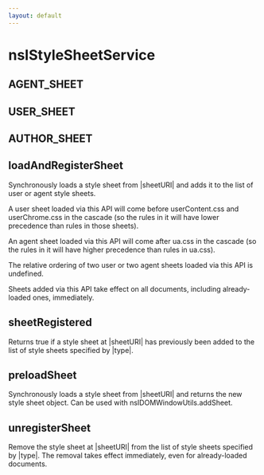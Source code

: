 ```yaml
---
layout: default
---
```


# nsIStyleSheetService #

## AGENT_SHEET ##

## USER_SHEET ##

## AUTHOR_SHEET ##

## loadAndRegisterSheet ##

Synchronously loads a style sheet from |sheetURI| and adds it to the list
of user or agent style sheets.

A user sheet loaded via this API will come before userContent.css and
userChrome.css in the cascade (so the rules in it will have lower
precedence than rules in those sheets).

An agent sheet loaded via this API will come after ua.css in the cascade
(so the rules in it will have higher precedence than rules in ua.css).

The relative ordering of two user or two agent sheets loaded via
this API is undefined.

Sheets added via this API take effect on all documents, including
already-loaded ones, immediately.


## sheetRegistered ##

Returns true if a style sheet at |sheetURI| has previously been
added to the list of style sheets specified by |type|.


## preloadSheet ##

Synchronously loads a style sheet from |sheetURI| and returns the
new style sheet object. Can be used with nsIDOMWindowUtils.addSheet.


## unregisterSheet ##

Remove the style sheet at |sheetURI| from the list of style sheets
specified by |type|.  The removal takes effect immediately, even for
already-loaded documents.

